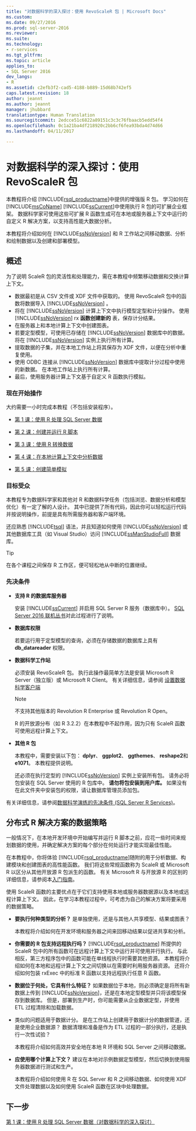 ```yaml
---
title: "对数据科学的深入探讨：使用 RevoScaleR 包 | Microsoft Docs"
ms.custom: 
ms.date: 09/27/2016
ms.prod: sql-server-2016
ms.reviewer: 
ms.suite: 
ms.technology:
- r-services
ms.tgt_pltfrm: 
ms.topic: article
applies_to:
- SQL Server 2016
dev_langs:
- R
ms.assetid: c2efb3f2-cad5-4188-b889-15d68b742ef5
caps.latest.revision: 18
author: jeannt
ms.author: jeannt
manager: jhubbard
translationtype: Human Translation
ms.sourcegitcommit: 2edcce51c6822a89151c3c3c76fbaacb5edd54f4
ms.openlocfilehash: 0c1a21ba4df218920c2bb6cf6fea93bda4d74d66
ms.lasthandoff: 04/11/2017

---
```

# <a name="data-science-deep-dive-using-the-revoscaler-packages"></a>对数据科学的深入探讨：使用 RevoScaleR 包
本教程将介绍 [!INCLUDE[rsql_productname](../../includes/rsql-productname-md.md)]中提供的增强版 R 包。 学习如何在 [!INCLUDE[msCoName](../../includes/msconame-md.md)] [!INCLUDE[ssCurrent](../../includes/sscurrent-md.md)]中使用执行 R 包的可扩展企业框架。   数据科学家可使用这些可扩展 R 函数生成可在本地或服务器上下文中运行的自定义 R 解决方案，以支持高性能大数据分析。  
  
本教程将介绍如何在 [!INCLUDE[ssNoVersion](../../includes/ssnoversion-md.md)] 和 R 工作站之间移动数据、分析和绘制数据以及创建和部署模型。  
    
## <a name="overview"></a>概述 
 
为了说明 ScaleR 包的灵活性和处理能力，需在本教程中频繁移动数据和交换计算上下文。

+ 数据最初是从 CSV 文件或 XDF 文件中获取的。 使用 RevoScaleR 包中的函数将数据导入 [!INCLUDE[ssNoVersion](../../includes/ssnoversion-md.md)] 。    
+ 将在 [!INCLUDE[ssNoVersion](../../includes/ssnoversion-md.md)] 计算上下文中执行模型定型和计分操作。 
    使用 [!INCLUDE[ssNoVersion](../../includes/ssnoversion-md.md)] rx **函数创建新的** 表，保存计分结果。    
+ 在服务器上和本地计算上下文中创建图表。  
+ 若要定型模型，可使用已存储在 [!INCLUDE[ssNoVersion](../../includes/ssnoversion-md.md)] 数据库中的数据。 将在 [!INCLUDE[ssNoVersion](../../includes/ssnoversion-md.md)] 实例上执行所有计算。    
+ 提取数据的子集，并在本地工作站上将其保存为 XDF 文件，以便在分析中重复使用。    
+ 使用 ODBC 连接从 [!INCLUDE[ssNoVersion](../../includes/ssnoversion-md.md)] 数据库中提取计分过程中使用的新数据。 在本地工作站上执行所有计算。 
+ 最后，使用服务器计算上下文基于自定义 R 函数执行模拟。

### <a name="get-started-now"></a>现在开始操作  

大约需要一小时完成本教程（不包括安装程序）。  

-   [第 1 课：使用 R 处理 SQL Server 数据](../../advanced-analytics/r-services/lesson-1-work-with-sql-server-data-using-r-data-science-deep-dive.md)  
  
-   [第 2 课：创建并运行 R 脚本](../../advanced-analytics/r-services/lesson-2-create-and-run-r-scripts-data-science-deep-dive.md)  
  
-   [第 3 课：使用 R 转换数据](../../advanced-analytics/r-services/lesson-3-transform-data-using-r-data-science-deep-dive.md)  
  
-   [第 4 课：在本地计算上下文中分析数据](../../advanced-analytics/r-services/lesson-4-analyze-data-in-local-compute-context-data-science-deep-dive.md)  
  
-   [第 5 课：创建简单模拟](../../advanced-analytics/r-services/lesson-5-create-a-simple-simulation-data-science-deep-dive.md)  

      
### <a name="target-audience"></a>目标受众  
  
本教程专为数据科学家和其他对 R 和数据科学任务（包括浏览、数据分析和模型优化）有一定了解的人设计。  其中已提供了所有代码，因此你可以轻松运行代码并按说明操作，前提是具有所需服务器和客户端环境。  
  
还应熟悉 [!INCLUDE[tsql](../../includes/tsql-md.md)] 语法，并且知道如何使用 [!INCLUDE[ssNoVersion](../../includes/ssnoversion-md.md)] 或其他数据库工具（如 Visual Studio）访问 [!INCLUDE[ssManStudioFull](../../includes/ssmanstudiofull-md.md)] 数据库。  
  
> [!TIP]  
> 在各个课程之间保存 R 工作区，便可轻松地从中断的位置继续。  
  
### <a name="prerequisites"></a>先决条件  
  
-   **支持 R 的数据库服务器**  
  
    安装 [!INCLUDE[ssCurrent](../../includes/sscurrent-md.md)] 并启用 SQL Server R 服务（数据库中）。 [SQL Server 2016 联机丛书](http://msdn.microsoft.com/library/mt696069(SQL.130).aspx)对此过程进行了说明。  
  
-   **数据库权限**  
  
    若要运行用于定型模型的查询，必须在存储数据的数据库上具有 **db_datareader** 权限。  
  
  
-   **数据科学工作站**  
  
    必须安装 RevoScaleR 包。 执行此操作最简单方法是安装 Microsoft R Server（独立版）或 Microsoft R Client。 有关详细信息，请参阅 [设置数据科学客户端](http://msdn.microsoft.co/library/mt696067(SQL.130).aspx)
      
    > [!NOTE] 
    > 不支持其他版本的 Revolution R Enterprise 或 Revolution R Open。 
    > 
    > R 的开放源分布（如 R 3.2.2）在本教程中不起作用，因为只有 ScaleR 函数可使用远程计算上下文。 
  
-   **其他 R 包**  
  
    本教程中，需要安装以下包： **dplyr**、 **ggplot2**、 **ggthemes**、 **reshape2**和 **e1071**。 本教程提供说明。  
  
    还必须在执行定型的 [!INCLUDE[ssNoVersion](../../includes/ssnoversion-md.md)] 实例上安装所有包。 请务必将包安装在 SQL Server 使用的 R 包库中。 **请勿将包安装到用户库。** 如果没有在此文件夹中安装包的权限，请让数据库管理员添加包。   
  
有关详细信息，请参阅[数据科学演练的先决条件 (SQL Server R Services)](../../advanced-analytics/r-services/prerequisites-for-data-science-walkthroughs-sql-server-r-services.md)。  
  
## <a name="data-strategies-for-distributed-r-solutions"></a>分布式 R 解决方案的数据策略
    
一般情况下，在本地开发环境中开始编写并运行 R 脚本之前，应花一些时间来规划数据的使用，并确定解决方案的每个部分在何处运行才能实现最佳性能。  

在本教程中，你将体验 [!INCLUDE[rsql_productname](../../includes/rsql-productname-md.md)]随附的用于分析数据、构建模块和创建图表的高性能函数。 我们将这些常规函数称为 ScaleR 或 Microsoft R 以区分从其他开放源 R 包派生的函数。 有关 Microsoft R 与开放源 R 的区别的详细信息，请参阅本[入门指南](https://msdn.microsoft.com/microsoft-r/microsoft-r-getting-started#microsoft-r-products)。 

使用 ScaleR 函数的主要优点在于它们支持使用本地或服务器数据源以及本地或远程计算上下文。  因此，在学习本教程过程中，可考虑为自己的解决方案将要采用的数据策略。
  
-   **要执行何种类型的分析？** 是单独使用，还是与其他人共享模型、结果或图表？
 
    本教程将介绍如何在开发环境和服务器之间来回移动结果以促进共享和分析。 
  
-   **你需要的 R 包支持远程执行吗？** [!INCLUDE[rsql_productname](../../includes/rsql-productname-md.md)] 所提供的 ScaleR 包中的所有函数可在远程计算上下文中运行并可使用并行执行。 与此相反，第三方程序包中的函数可能在单线程执行时需要其他资源。 本教程将介绍如何在本地和远程计算上下文之间切换以在需要时利用服务器资源。 还将介绍如何包装 rxExec 中的标准 R 函数以支持远程执行任意 R 函数。
    
  
-   **数据位于何处，它具有什么特征？**  如果数据位于本地，则必须确定是将所有新数据上传到 [!INCLUDE[ssNoVersion](../../includes/ssnoversion-md.md)]，还是在本地定型模型并只将该模型保存到数据库。 但是，部署到生产时，你可能需要从企业数据定型，并使用 ETL 过程清除和加载数据。  
  
-   类似的问题适用于数据计分。 是在工作站上创建用于数据计分的数据管道，还是使用企业数据源？ 数据清理和准备是作为 ETL 过程的一部分执行，还是执行一次性试验？  

    本教程将介绍如何高效并安全地在本地 R 环境和 SQL Server 之间移动数据。 
  
-   **应使用哪个计算上下文？** 建议在本地对示例数据定型模型，然后切换到使用服务器数据进行测试和生产。

    本教程将介绍如何使用 R 在 SQL Server 和 R 之间移动数据、如何使用 XDF 文件处理数据以及如何使用 ScaleR 函数在区块中处理数据。  
  
 
  
## <a name="next-step"></a>下一步  
[第 1 课：使用 R 处理 SQL Server 数据（对数据科学的深入探讨）](../../advanced-analytics/r-services/lesson-1-work-with-sql-server-data-using-r-data-science-deep-dive.md)  
  
  
  


